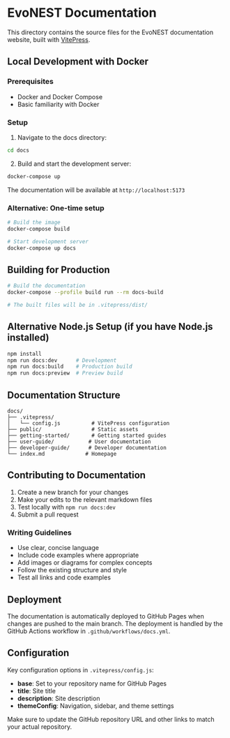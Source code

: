 # EvoNEST Documentation

This directory contains the source files for the EvoNEST documentation website, built with [VitePress](https://vitepress.dev/).

## Local Development with Docker

### Prerequisites

- Docker and Docker Compose
- Basic familiarity with Docker

### Setup

1. Navigate to the docs directory:
```bash
cd docs
```

2. Build and start the development server:
```bash
docker-compose up
```

The documentation will be available at `http://localhost:5173`

### Alternative: One-time setup
```bash
# Build the image
docker-compose build

# Start development server
docker-compose up docs
```

## Building for Production

```bash
# Build the documentation
docker-compose --profile build run --rm docs-build

# The built files will be in .vitepress/dist/
```

## Alternative Node.js Setup (if you have Node.js installed)

```bash
npm install
npm run docs:dev      # Development
npm run docs:build    # Production build
npm run docs:preview  # Preview build
```

## Documentation Structure

```
docs/
├── .vitepress/
│   └── config.js          # VitePress configuration
├── public/                # Static assets
├── getting-started/       # Getting started guides
├── user-guide/           # User documentation
├── developer-guide/      # Developer documentation
└── index.md             # Homepage
```

## Contributing to Documentation

1. Create a new branch for your changes
2. Make your edits to the relevant markdown files
3. Test locally with `npm run docs:dev`
4. Submit a pull request

### Writing Guidelines

- Use clear, concise language
- Include code examples where appropriate
- Add images or diagrams for complex concepts
- Follow the existing structure and style
- Test all links and code examples

## Deployment

The documentation is automatically deployed to GitHub Pages when changes are pushed to the main branch. The deployment is handled by the GitHub Actions workflow in `.github/workflows/docs.yml`.

## Configuration

Key configuration options in `.vitepress/config.js`:

- **base**: Set to your repository name for GitHub Pages
- **title**: Site title
- **description**: Site description
- **themeConfig**: Navigation, sidebar, and theme settings

Make sure to update the GitHub repository URL and other links to match your actual repository.
